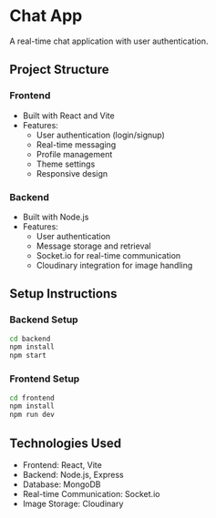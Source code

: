 # Chat App

A real-time chat application with user authentication.

## Project Structure

### Frontend
- Built with React and Vite
- Features:
  - User authentication (login/signup)
  - Real-time messaging
  - Profile management
  - Theme settings
  - Responsive design

### Backend
- Built with Node.js
- Features:
  - User authentication
  - Message storage and retrieval
  - Socket.io for real-time communication
  - Cloudinary integration for image handling

## Setup Instructions

### Backend Setup
```bash
cd backend
npm install
npm start
```

### Frontend Setup
```bash
cd frontend
npm install
npm run dev
```

## Technologies Used
- Frontend: React, Vite
- Backend: Node.js, Express
- Database: MongoDB
- Real-time Communication: Socket.io
- Image Storage: Cloudinary 